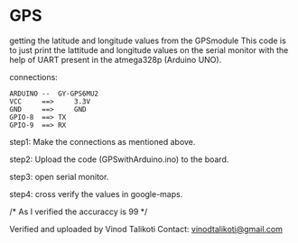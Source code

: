 # GPS
getting the latitude and longitude values from the GPSmodule
This code is to just print the lattitude and longitude values on the serial monitor with the help of UART present in the atmega328p (Arduino UNO).

connections:

	ARDUINO --	GY-GPS6MU2
	VCC 	==> 	3.3V
	GND 	==> 	GND
	GPIO-8  ==>	TX
	GPIO-9	==>	RX

step1:	Make the connections as mentioned above.

step2:	Upload the code (GPSwithArduino.ino) to the board.

step3:	open serial monitor.

step4:	cross verify the values in google-maps.

/* As I verified the accuraccy is 99 */

Verified and uploaded by Vinod Talikoti
Contact: vinodtalikoti@gmail.com
